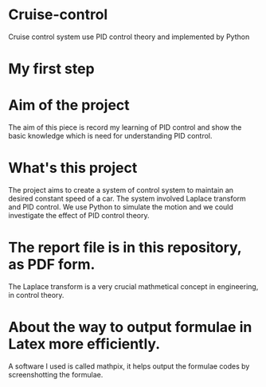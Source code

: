 # Cruise-control
Cruise control system use PID control theory and implemented by Python
# My first step
# Aim of the project
The aim of this piece is record my learning of PID control and show the basic knowledge which is need for understanding PID control.
# What's this project
The project aims to create a system of control system to maintain an desired constant speed of a car. The system involved Laplace transform and PID control. We use Python to simulate the motion and we could investigate the effect of PID control theory.
# The report file is in this repository, as PDF form.
The Laplace transform is a very crucial mathmetical concept in engineering, in control theory.
# About the way to output formulae in Latex more efficiently.
A software I used is called mathpix, it helps output the formulae codes by screenshotting the formulae.
